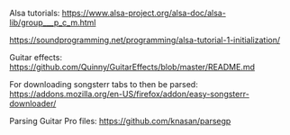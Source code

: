 Alsa tutorials:
https://www.alsa-project.org/alsa-doc/alsa-lib/group___p_c_m.html

https://soundprogramming.net/programming/alsa-tutorial-1-initialization/

Guitar effects:
https://github.com/Quinny/GuitarEffects/blob/master/README.md

For downloading songsterr tabs to then be parsed:
https://addons.mozilla.org/en-US/firefox/addon/easy-songsterr-downloader/

Parsing Guitar Pro files:
https://github.com/knasan/parsegp